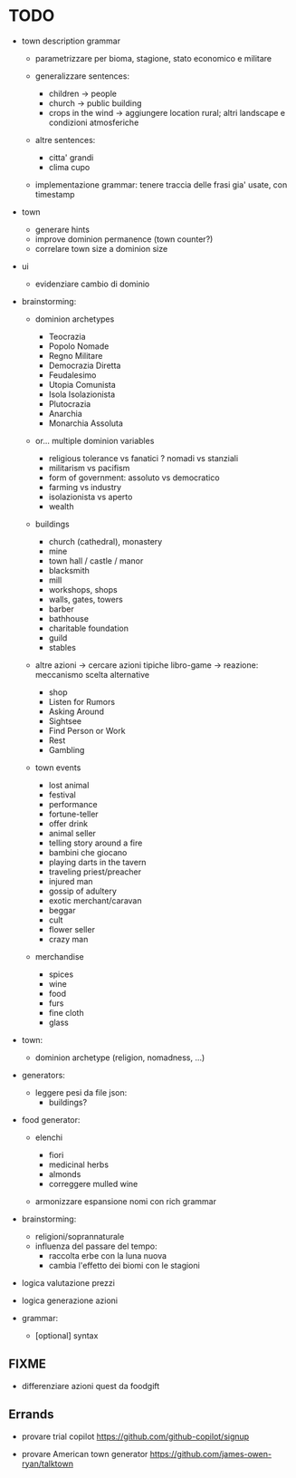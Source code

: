 # TODO
- town description grammar
	- parametrizzare per bioma, stagione, stato economico e militare

	- generalizzare sentences:
		- children -> people
		- church -> public building
		- crops in the wind -> aggiungere location rural; altri landscape e condizioni atmosferiche

	- altre sentences:
		- citta' grandi
		- clima cupo

	- implementazione grammar: tenere traccia delle frasi gia' usate, con timestamp

- town
	- generare hints
	+ improve dominion permanence (town counter?)
	+ correlare town size a dominion size

- ui
	- evidenziare cambio di dominio


- brainstorming:
	- dominion archetypes
		- Teocrazia
		- Popolo Nomade
		- Regno Militare
		- Democrazia Diretta
		- Feudalesimo
		- Utopia Comunista
		- Isola Isolazionista
		- Plutocrazia
		- Anarchia
		- Monarchia Assoluta

	- or... multiple dominion variables
		- religious tolerance vs fanatici
		? nomadi vs stanziali
		- militarism vs pacifism
		- form of government: assoluto vs democratico
		- farming vs industry
		- isolazionista vs aperto
		- wealth

	- buildings
		- church (cathedral), monastery
		- mine
		- town hall / castle / manor
		- blacksmith
		- mill
		- workshops, shops
		- walls, gates, towers
		- barber
		- bathhouse
		- charitable foundation
		- guild
		- stables

	- altre azioni
		-> cercare azioni tipiche libro-game
		-> reazione: meccanismo scelta alternative
		- shop
		- Listen for Rumors
		- Asking Around
		- Sightsee
		- Find Person or Work
		- Rest
		- Gambling

	- town events
		- lost animal
		- festival
		- performance
		- fortune-teller
		- offer drink
		- animal seller
		- telling story around a fire
		- bambini che giocano
		- playing darts in the tavern
		- traveling priest/preacher
		- injured man
		- gossip of adultery
		- exotic merchant/caravan
		- beggar
		- cult
		- flower seller
		- crazy man

	- merchandise
		- spices
		- wine
		- food
		- furs
		- fine cloth
		- glass


- town:
	- dominion archetype (religion, nomadness, ...)


- generators:
	- leggere pesi da file json:
		- buildings?

- food generator:
	- elenchi
		+ fiori
		+ medicinal herbs
		- almonds
		- correggere mulled wine

	- armonizzare espansione nomi con rich grammar


+ brainstorming:
	- religioni/soprannaturale
	- influenza del passare del tempo:
		- raccolta erbe con la luna nuova
		- cambia l'effetto dei biomi con le stagioni

+ logica valutazione prezzi
+ logica generazione azioni

+ grammar:
	+ [optional] syntax


## FIXME
- differenziare azioni quest da foodgift


## Errands
- provare trial copilot
https://github.com/github-copilot/signup

- provare American town generator
https://github.com/james-owen-ryan/talktown
